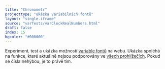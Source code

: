 ```yaml
---
title: "Chronometr"
projecttype: "ukázka variabilních fontů"
layout: "single.iframe"
source: "varTests/varClockRealNumbers.html"
draft: false
index: 15
bgcolor: "#000000"
---
```



Experiment, test a ukázka možností [variable fontů](https://medium.com/variable-fonts/https-medium-com-tiro-introducing-opentype-variable-fonts-12ba6cd2369) na webu. Ukázka spoléhá na funkce, které aktuálně nejsou podporovány ve [všech prohlížečích](https://caniuse.com/#feat=variable-fonts). Pokud se čísla nehýbou, je to právě tím.